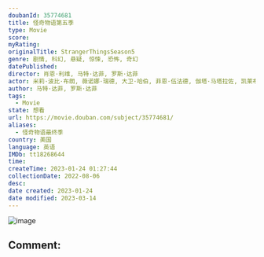 ```yaml
---
doubanId: 35774681
title: 怪奇物语第五季
type: Movie
score: 
myRating: 
originalTitle: StrangerThingsSeason5
genre: 剧情, 科幻, 悬疑, 惊悚, 恐怖, 奇幻
datePublished: 
director: 肖恩·利维, 马特·达菲, 罗斯·达菲
actor: 米莉·波比·布朗, 薇诺娜·瑞德, 大卫·哈伯, 菲恩·伍法德, 伽塔·马塔拉佐, 凯莱布·麦克劳克林, 诺亚·施纳普, 萨迪·辛克, 娜塔莉·戴尔, 查理·希顿, 乔·基瑞, 玛雅·霍克, 布伦特·吉尔曼, 普莉雅·弗格森, 保罗·雷瑟, 爱德华多·弗兰科, 谢尔曼·奥古斯图斯, 汤姆·弗拉席亚, 艾米贝丝·麦克纳尔蒂
author: 马特·达菲, 罗斯·达菲
tags:
  - Movie
state: 想看
url: https://movie.douban.com/subject/35774681/
aliases:
  - 怪奇物语最终季
country: 美国
language: 英语
IMDb: tt18268644
time: 
createTime: 2023-01-24 01:27:44
collectionDate: 2022-08-06
desc: 
date created: 2023-01-24
date modified: 2023-03-14
---
```


![image](p2882212617.jpg)

Comment:
---
